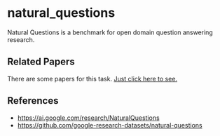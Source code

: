 # natural_questions
Natural Questions is a benchmark for open domain question answering research.

## Related Papers

There are some papers for this task. [Just click here to see.](./related_papers.md)

## References

* https://ai.google.com/research/NaturalQuestions
* https://github.com/google-research-datasets/natural-questions
